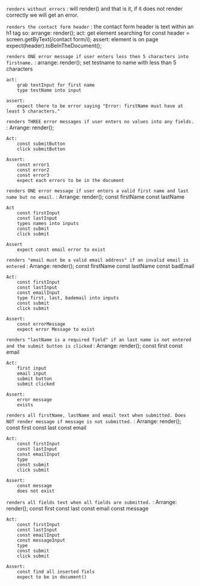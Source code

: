 `renders without errors` :
    will render(<ContactForm />)
    and that is it, if it does not render correctly we will get an error.

`renders the contact form header` :
    the contact form header is text within an h1 tag
    so: 
    arrange: 
        render();
    act: get element searching for
        const header = screen.getByText(/contact form/i);
    assert: element is on page
        expect(header).toBeInTheDocument();

`renders ONE error message if user enters less then 5 characters into firstname.` :
    arrange: 
        render();
        set testname to name with less than 5 characters

    act:
        grab textInput for first name
        type testName into input

    assert: 
        expect there to be error saying "Error: firstName must have at least 5 characters."

`renders THREE error messages if user enters no values into any fields.` :
    Arrange: 
        render();

    Act:
        const submitButton
        click submitButton

    Assert:
        const error1
        const error2
        const error3
        expect each errors to be in the document

`renders ONE error message if user enters a valid first name and last name but no email.` :
    Arrange: 
        render();
        const firstName
        const lastName

    Act
        const firstInput
        const lastInput
        types names into inputs
        const submit
        click submit

    Assert
        expect const email error to exist

`renders "email must be a valid email address" if an invalid email is entered` :
    Arrange: 
        render();
        const firstName
        const lastName
        const badEmail

    Act:
        const firstInput
        const lastInput
        const emailInput
        type first, last, bademail into inputs
        const submit
        click submit

    Assert:
        const errorMessage
        expect error Message to exist

`renders "lastName is a required field" if an last name is not entered and the submit button is clicked` :
    Arrange:
        render();
        const first
        const email

    Act:
        first input
        email input
        submit button
        submit clicked

    Assert:
        error message
        exists

`renders all firstName, lastName and email text when submitted. Does NOT render message if message is not submitted.` :
    Arrange: 
        render();
        const first
        const last
        const email

    Act:
        const firstInput
        const lastInput
        const emailInput
        type
        const submit
        click submit

    Assert:
        const message
        does not exist

`renders all fields text when all fields are submitted.` :
    Arrange: 
        render();
        const first
        const last
        const email
        const message

    Act:
        const firstInput
        const lastInput 
        const emailInput 
        const messageInput 
        type
        const submit
        click submit

    Assert:
        const find all inserted fiels
        expect to be in document()
